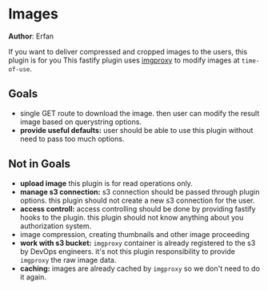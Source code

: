 # Images
**Author**: Erfan

If you want to deliver compressed and cropped images to the users, this plugin is for you
This fastify plugin uses [imgproxy](https://github.com/imgproxy/imgproxy) to modify images at `time-of-use`.

## Goals
- single GET route to download the image. then user can modify the result image based on querystring options.
- **provide useful defaults:** user should be able to use this plugin without need to pass too much options.

## Not in Goals
- **upload image** this plugin is for read operations only.
- **manage s3 connection:** s3 connection should be passed through plugin options. this plugin should not create a new s3 connection for the user.
- **access controll:** access controlling should be done by providing fastify hooks to the plugin. this plugin should not know anything about you authorization system.
- image compression, creating thumbnails and other image proceeding
- **work with s3 bucket:** `imgproxy` container is already registered to the s3 by DevOps engineers. it's not this plugin responsibility to provide `imgproxy` the raw image data.
- **caching:** images are already cached by `imgproxy` so we don't need to do it again.
